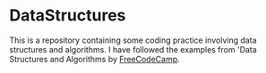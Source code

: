 # DataStructures
This is a repository containing some coding practice involving data structures and algorithms. I have followed the examples from 
'Data Structures and Algorithms by [FreeCodeCamp](https://www.youtube.com/watch?v=pkYVOmU3MgA&t=5650s).
